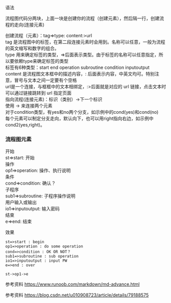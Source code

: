 语法

流程图代码分两块，上面一块是创建你的流程（创建元素），然后隔一行，创建流程的走向(连接元素)

创建流程（元素）：tag=>type: content:>url <br>
tag 是流程图中的标签，在第二段连接元素时会用到。名称可以任意，一般为流程的英文缩写和数字的组合。 <br>
type 用来确定标签的类型，=>后面表示类型。由于标签的名称可以任意指定，所以要依赖type来确定标签的类型 <br>
标签有6种类型：start end operation subroutine condition inputoutput <br>
content 是流程图文本框中的描述内容，: 后面表示内容，中英文均可。特别注意，冒号与文本之间一定要有个空格 <br>
url是一个连接，与框框中的文本相绑定，:>后面就是对应的 url 链接，点击文本时可以通过链接跳转到 url 指定页面 <br>
指向流程(连接元素)：标识（类别）->下一个标识 <br>
使用 -> 来连接两个元素 <br>
对于condition类型，有yes和no两个分支，如示例中的cond(yes)和cond(no) <br>
每个元素可以制定分支走向，默认向下，也可以用right指向右边，如示例中cond2(yes,right)。 <br>


### 流程图元素 <br>
开始 <br>
st=>start: 开始 <br>
操作 <br>
op1=>operation: 操作、执行说明 <br>
条件 <br>
cond=>condition: 确认？ <br>
子程序 <br>
sub1=>subroutine: 子程序操作说明 <br>
用户输入或输出 <br>
io1=>inputoutput: 输入密码 <br>
结束 <br>
e=>end: 结束 <br>

效果

```flow 
st=>start : begin
op1=>operation : do some operation
cond=>condition : OK OR NOT？
sub1=>subroutine : sub operation
io1=>inputoutput : input PW
e=>end : over

st->op1->e
```

参考资料 https://www.runoob.com/markdown/md-advance.html

参考资料 https://blog.csdn.net/u010908723/article/details/79188575



